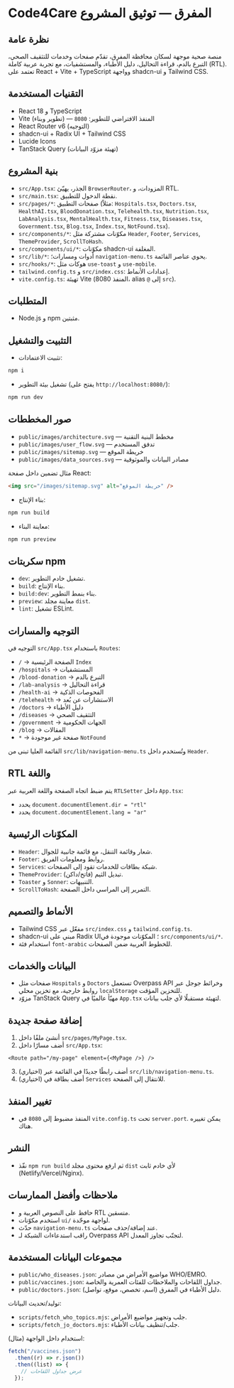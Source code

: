 # Code4Care المفرق — توثيق المشروع

## نظرة عامة

منصة صحية موجهة لسكان محافظة المفرق، تقدّم صفحات وخدمات للتثقيف الصحي، التبرع بالدم، قراءة التحاليل، دليل الأطباء، والمستشفيات، مع تجربة عربية كاملة (RTL). تعتمد على React + Vite + TypeScript وواجهة shadcn-ui و Tailwind CSS.

## التقنيات المستخدمة

- React 18 و TypeScript
- Vite (تطوير وبناء) — المنفذ الافتراضي للتطوير: `8080`
- React Router v6 (التوجيه)
- shadcn-ui + Radix UI + Tailwind CSS
- Lucide Icons
- TanStack Query (تهيئة مزوّد البيانات)

## بنية المشروع

- `src/App.tsx`: الجذر، يهيّئ `BrowserRouter`، المزودات، و RTL.
- `src/main.tsx`: نقطة الدخول للتطبيق.
- `src/pages/*`: صفحات التطبيق (مثلاً: `Hospitals.tsx`, `Doctors.tsx`, `HealthAI.tsx`, `BloodDonation.tsx`, `Telehealth.tsx`, `Nutrition.tsx`, `LabAnalysis.tsx`, `MentalHealth.tsx`, `Fitness.tsx`, `Diseases.tsx`, `Government.tsx`, `Blog.tsx`, `Index.tsx`, `NotFound.tsx`).
- `src/components/*`: مكوّنات مشتركة مثل `Header`, `Footer`, `Services`, `ThemeProvider`, `ScrollToHash`.
- `src/components/ui/*`: مكوّنات shadcn-ui المغلفة.
- `src/lib/*`: أدوات ومسارات؛ `navigation-menu.ts` يحوي عناصر القائمة.
- `src/hooks/*`: هوكات مثل `use-toast` و `use-mobile`.
- `tailwind.config.ts` و `src/index.css`: إعدادات الأنماط.
- `vite.config.ts`: تهيئة Vite (المنفذ 8080، alias `@` إلى `src`).

## المتطلبات

- Node.js و npm مثبتين.

## التثبيت والتشغيل

- تثبيت الاعتمادات:

```sh
npm i
```

- تشغيل بيئة التطوير (يفتح على `http://localhost:8080/`):

```sh
npm run dev
```

## صور المخططات

- `public/images/architecture.svg` — مخطط البنية التقنية
- `public/images/user_flow.svg` — تدفق المستخدم
- `public/images/sitemap.svg` — خريطة الموقع
- `public/images/data_sources.svg` — مصادر البيانات والموثوقية

مثال تضمين داخل صفحة React:

```html
<img src="/images/sitemap.svg" alt="خريطة الموقع" />
```

- بناء الإنتاج:

```sh
npm run build
```

- معاينة البناء:

```sh
npm run preview
```

## سكربتات npm

- `dev`: تشغيل خادم التطوير.
- `build`: بناء الإنتاج.
- `build:dev`: بناء بنمط التطوير.
- `preview`: معاينة مجلد `dist`.
- `lint`: تشغيل ESLint.

## التوجيه والمسارات

التوجيه في `src/App.tsx` باستخدام `Routes`:

- `/` → الصفحة الرئيسية `Index`
- `/hospitals` → المستشفيات
- `/blood-donation` → التبرع بالدم
- `/lab-analysis` → قراءة التحاليل
- `/health-ai` → الفحوصات الذكية
- `/telehealth` → الاستشارات عن بُعد
- `/doctors` → دليل الأطباء
- `/diseases` → التثقيف الصحي
- `/government` → الجهات الحكومية
- `/blog` → المقالات
- `*` → صفحة غير موجودة `NotFound`

القائمة العليا تبنى من `src/lib/navigation-menu.ts` وتُستخدم داخل `Header`.

## RTL واللغة

يتم ضبط اتجاه الصفحة واللغة العربية عبر `RTLSetter` داخل `App.tsx`:

- يحدد `document.documentElement.dir = "rtl"`
- يحدد `document.documentElement.lang = "ar"`

## المكوّنات الرئيسية

- `Header`: شعار وقائمة التنقل، مع قائمة جانبية للجوال.
- `Footer`: روابط ومعلومات الفريق.
- `Services`: شبكة بطاقات للخدمات تقود إلى الصفحات.
- `ThemeProvider`: تبديل الثيم (فاتح/داكن).
- `Toaster` و `Sonner`: التنبيهات.
- `ScrollToHash`: التمرير إلى المراسي داخل الصفحة.

## الأنماط والتصميم

- Tailwind CSS مفعّل عبر `src/index.css` و `tailwind.config.ts`.
- shadcn-ui مبني على Radix UI؛ المكوّنات موجودة في `src/components/ui/*`.
- استخدام فئة `font-arabic` للخطوط العربية ضمن الصفحات.

## البيانات والخدمات

- صفحات مثل `Hospitals` و `Doctors` تستعمل Overpass API وخرائط جوجل عبر روابط خارجية، مع تخزين محلي `localStorage` للتخزين المؤقت.
- مزوّد TanStack Query مهيّأ عالميًا في `App.tsx` لتهيئة مستقبلًا لأي جلب بيانات.

## إضافة صفحة جديدة

1. أنشئ ملفًا داخل `src/pages/MyPage.tsx`.
2. أضف مسارًا داخل `src/App.tsx`:

```tsx
<Route path="/my-page" element={<MyPage />} />
```

3. (اختياري) أضف رابطًا جديدًا في القائمة عبر `src/lib/navigation-menu.ts`.
4. (اختياري) أضف بطاقة في `Services` للانتقال إلى الصفحة.

## تغيير المنفذ

- المنفذ مضبوط إلى `8080` في `vite.config.ts` تحت `server.port`. يمكن تغييره هناك.

## النشر

- نفّذ `npm run build` ثم ارفع محتوى مجلد `dist` لأي خادم ثابت (Netlify/Vercel/Nginx).

## ملاحظات وأفضل الممارسات

- حافظ على النصوص العربية و RTL متسقين.
- استخدم مكوّنات `ui/` لواجهة موحّدة.
- حدّث `navigation-menu.ts` عند إضافة/حذف صفحات.
- راقب استدعاءات الشبكة لـ Overpass API لتجنّب تجاوز المعدل.

## مجموعات البيانات المستخدمة

- `public/who_diseases.json`: مواضيع الأمراض من مصادر WHO/EMRO.
- `public/vaccines.json`: جداول اللقاحات والملاحظات للفئات العمرية والخاصة.
- `public/doctors.json`: دليل الأطباء في المفرق (اسم، تخصص، موقع، تواصل).

توليد/تحديث البيانات:

- `scripts/fetch_who_topics.mjs`: جلب وتجهيز مواضيع الأمراض.
- `scripts/fetch_jo_doctors.mjs`: جلب/تنظيف بيانات الأطباء.

استخدام داخل الواجهة (مثال):

```ts
fetch("/vaccines.json")
  .then((r) => r.json())
  .then((list) => {
    // عرض جداول اللقاحات
  });
```
